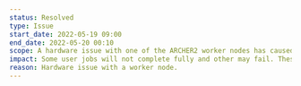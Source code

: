 ```yaml
---
status: Resolved
type: Issue
start_date: 2022-05-19 09:00
end_date: 2022-05-20 00:10
scope: A hardware issue with one of the ARCHER2 worker nodes has caused a number of the compute nodes to go into 'completing' mode. These compute nodes require a reboot. 
impact: Some user jobs will not complete fully and other may fail. These jobs should not be charged but please contact support@archer2.ac.uk if you want to confirm whether a refund is required.     
reason: Hardware issue with a worker node. 
---
```

